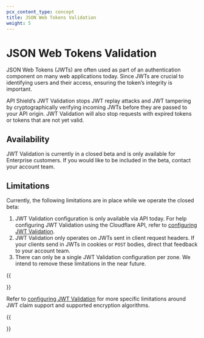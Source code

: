 ```yaml
---
pcx_content_type: concept
title: JSON Web Tokens Validation
weight: 5
---
```


# JSON Web Tokens Validation

JSON Web Tokens (JWTs) are often used as part of an authentication component on many web applications today. Since JWTs are crucial to identifying users and their access, ensuring the token’s integrity is important.

API Shield’s JWT Validation stops JWT replay attacks and JWT tampering by cryptographically verifying incoming JWTs before they are passed to your API origin. JWT Validation will also stop requests with expired tokens or tokens that are not yet valid.

## Availability

JWT Validation is currently in a closed beta and is only available for Enterprise customers. If you would like to be included in the beta, contact your account team.

## Limitations

Currently, the following limitations are in place while we operate the closed beta:
1. JWT Validation configuration is only available via API today. For help configuring JWT Validation using the Cloudflare API, refer to [configuring JWT Validation](/api-shield/security/jwt-validation/configure/).
2. JWT Validation only operates on JWTs sent in client request headers. If your clients send in JWTs in cookies or `POST` bodies, direct that feedback to your account team.
3. There can only be a single JWT Validation configuration per zone.
We intend to remove these limitations in the near future.

{{<Aside type="note">}}

Refer to [configuring JWT Validation](/api-shield/security/jwt-validation/configure/) for more specific limitations around JWT claim support and supported encryption algorithms.

{{</Aside>}}